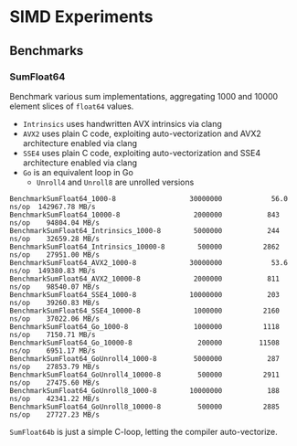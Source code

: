 SIMD Experiments
================


Benchmarks
----------

### SumFloat64

Benchmark various sum implementations, aggregating 1000 and 10000 element slices of `float64` values. 

* `Intrinsics` uses handwritten AVX intrinsics via clang
* `AVX2` uses plain C code, exploiting auto-vectorization and AVX2 architecture enabled via clang 
* `SSE4` uses plain C code, exploiting auto-vectorization and SSE4 architecture enabled via clang 
* `Go` is an equivalent loop in Go
    * `Unroll4` and `Unroll8` are unrolled versions

```
BenchmarkSumFloat64_1000-8               	30000000	        56.0 ns/op	142967.78 MB/s
BenchmarkSumFloat64_10000-8              	 2000000	       843 ns/op	94804.04 MB/s
BenchmarkSumFloat64_Intrinsics_1000-8    	 5000000	       244 ns/op	32659.28 MB/s
BenchmarkSumFloat64_Intrinsics_10000-8   	  500000	      2862 ns/op	27951.00 MB/s
BenchmarkSumFloat64_AVX2_1000-8          	30000000	        53.6 ns/op	149380.83 MB/s
BenchmarkSumFloat64_AVX2_10000-8         	 2000000	       811 ns/op	98540.07 MB/s
BenchmarkSumFloat64_SSE4_1000-8          	10000000	       203 ns/op	39260.83 MB/s
BenchmarkSumFloat64_SSE4_10000-8         	 1000000	      2160 ns/op	37022.06 MB/s
BenchmarkSumFloat64_Go_1000-8            	 1000000	      1118 ns/op	7150.71 MB/s
BenchmarkSumFloat64_Go_10000-8           	  200000	     11508 ns/op	6951.17 MB/s
BenchmarkSumFloat64_GoUnroll4_1000-8     	 5000000	       287 ns/op	27853.79 MB/s
BenchmarkSumFloat64_GoUnroll4_10000-8    	  500000	      2911 ns/op	27475.60 MB/s
BenchmarkSumFloat64_GoUnroll8_1000-8     	10000000	       188 ns/op	42341.22 MB/s
BenchmarkSumFloat64_GoUnroll8_10000-8    	  500000	      2885 ns/op	27727.23 MB/s
```

`SumFloat64b` is just a simple C-loop, letting the compiler auto-vectorize.